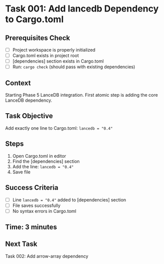 # Task 001: Add lancedb Dependency to Cargo.toml

## Prerequisites Check
- [ ] Project workspace is properly initialized
- [ ] Cargo.toml exists in project root
- [ ] [dependencies] section exists in Cargo.toml
- [ ] Run: `cargo check` (should pass with existing dependencies)

## Context
Starting Phase 5 LanceDB integration. First atomic step is adding the core LanceDB dependency.

## Task Objective
Add exactly one line to Cargo.toml: `lancedb = "0.4"`

## Steps
1. Open Cargo.toml in editor
2. Find the [dependencies] section
3. Add the line: `lancedb = "0.4"`
4. Save file

## Success Criteria
- [ ] Line `lancedb = "0.4"` added to [dependencies] section
- [ ] File saves successfully
- [ ] No syntax errors in Cargo.toml

## Time: 3 minutes

## Next Task
Task 002: Add arrow-array dependency